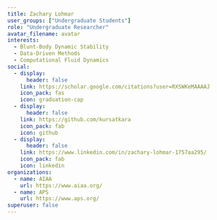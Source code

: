 ```yaml
---
title: Zachary Lohmar
user_groups: ["Undergraduate Students"]
role: "Undergraduate Researcher"
avatar_filename: avatar
interests:
  - Blunt-Body Dynamic Stability
  - Data-Driven Methods
  - Computational Fluid Dynamics
social:
  - display:
      header: false
    link: https://scholar.google.com/citations?user=RXSWKeMAAAAJ
    icon_pack: fas
    icon: graduation-cap
  - display:
      header: false
    link: https://github.com/kursatkara
    icon_pack: fab
    icon: github
  - display:
      header: false
    link: https://www.linkedin.com/in/zachary-lohmar-1757aa295/
    icon_pack: fab
    icon: linkedin
organizations:
  - name: AIAA
    url: https://www.aiaa.org/
  - name: APS
    url: https://www.aps.org/
superuser: false
---
```

